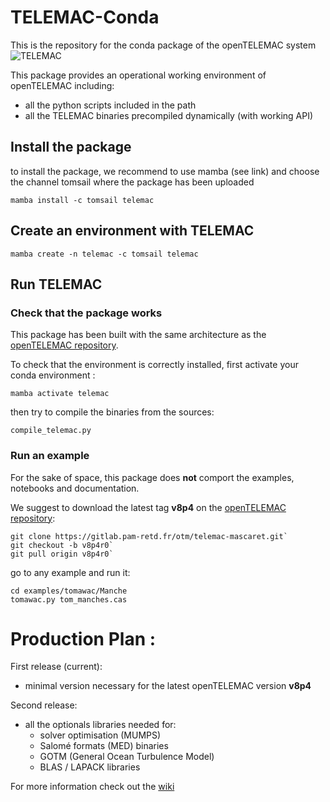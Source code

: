# TELEMAC-Conda 

This is the repository for the conda package of the openTELEMAC system
![TELEMAC](http://www.opentelemac.org/media/kunena/attachments/75/openTELEMAC_hr.png)

This package provides an operational working environment of openTELEMAC including: 
* all the python scripts included in the path
* all the TELEMAC binaries precompiled dynamically (with working API)

## Install the package 
to install the package, we recommend to use mamba (see link) and choose the channel tomsail where the package has been uploaded

    mamba install -c tomsail telemac

## Create an environment with TELEMAC 

    mamba create -n telemac -c tomsail telemac

## Run TELEMAC
### Check that the package works 
This package has been built with the same architecture as the [openTELEMAC repository](https://gitlab.pam-retd.fr/otm/telemac-mascaret).

To check that the environment is correctly installed, first activate your conda environment :

    mamba activate telemac
then try to compile the binaries from the sources: 

    compile_telemac.py

### Run an example 
For the sake of space, this package does **not** comport the examples, notebooks and documentation.

We suggest to download the latest tag **v8p4** on the [openTELEMAC repository](https://gitlab.pam-retd.fr/otm/telemac-mascaret/-/tree/v8p4r0?ref_type=tags): 

    git clone https://gitlab.pam-retd.fr/otm/telemac-mascaret.git`
    git checkout -b v8p4r0`
    git pull origin v8p4r0`

go to any example and run it: 

    cd examples/tomawac/Manche
    tomawac.py tom_manches.cas

# Production Plan : 
First release (current):
* minimal version necessary for the latest openTELEMAC version **v8p4**

Second release: 
* all the optionals libraries needed for:
  * solver optimisation (MUMPS)
  * Salomé formats (MED) binaries
  * GOTM (General Ocean Turbulence Model)
  * BLAS / LAPACK libraries

For more information check out the [wiki](https://github.com/tomsail/telemac-conda/wiki)
